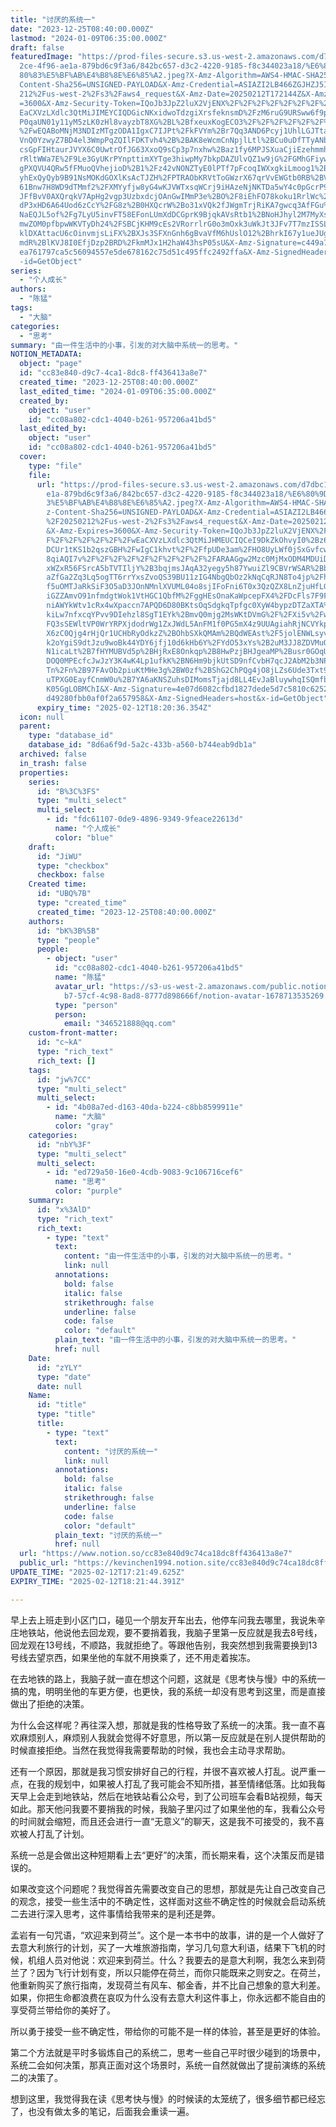 ```yaml
---
title: "讨厌的系统一"
date: "2023-12-25T08:40:00.000Z"
lastmod: "2024-01-09T06:35:00.000Z"
draft: false
featuredImage: "https://prod-files-secure.s3.us-west-2.amazonaws.com/d7dbc101-8\
  2ce-4f96-ae1a-879bd6c9f3a6/842bc657-d3c2-4220-9185-f8c344023a18/%E6%80%9D%E8%\
  80%83%E5%BF%AB%E4%B8%8E%E6%85%A2.jpeg?X-Amz-Algorithm=AWS4-HMAC-SHA256&X-Amz-\
  Content-Sha256=UNSIGNED-PAYLOAD&X-Amz-Credential=ASIAZI2LB466ZGJHZJ5I%2F20250\
  212%2Fus-west-2%2Fs3%2Faws4_request&X-Amz-Date=20250212T172144Z&X-Amz-Expires\
  =3600&X-Amz-Security-Token=IQoJb3JpZ2luX2VjENX%2F%2F%2F%2F%2F%2F%2F%2F%2F%2Fw\
  EaCXVzLXdlc3QtMiJIMEYCIQDGicNKxidwoTdzgiXrsfeknsmD%2FzM6ruG9URSww6f9pQIhAJL1z\
  P0qaUN01y11yM5zLK0zHl8vayzbT8XG%2BL%2BfxeuxKogECO3%2F%2F%2F%2F%2F%2F%2F%2F%2F\
  %2FwEQABoMNjM3NDIzMTgzODA1IgxC7IJPt%2FkFVYm%2Br7Qq3AND6Pcyj1UhlLGJTtaUSIbody8\
  VnQ0YzwyZ7BD4el3WmpPqZQIlFDKTvh4%2B%2BAK8eWcmCnNpjlLtl%2BCu0uDfTTyANbqgzifNwp\
  csGpFIHtaurJVYX6C0UwtrOfJG63XxoQ9sCp3p7nxhw%2Baz1fy6MPJSXuaCjiEzehmmhU2lXHxJe\
  rRltWWa7E%2F9Le3GyUKrPYnpttimXYTge3hiwpMy7bkpDAZUlvQZ1w9jG%2FGMhGFiywDvu7X7Pd\
  gPXQVU4QRw5fFMuoQVhejioD%2B1%2Fz42vNONZTyE0lPTf7pFcoqIWXxgkiLmoog1%2BPQF7gYqx\
  yhExQyQyb9B91NsMOKdGOXlKsAcTJZH%2FPTRAObKRVtToGWzrX67qrVvEWGtb0RB%2BVivz38cF3\
  61Bnw7H8WD9dTMmf2%2FXMYyfjw8yG4wKJVWTxsqWCrj9iHAzeNjNKTDa5wY4c0pGcrP9MaiiIj3p\
  JFfBvV0AXQrqkV7ApHg2vgp3UzbxdcjOAnGwIMmP3e%2BO%2F8iEhFO78koku1RrlWc%2BJZCfcHn\
  dP3xHD6A64Uod6zCcY%2FG8z%2B0HXQcrW%2Bo31xVQk2fJWgmTrjRiKA7gwcq3AfFGu%2FAYJlEF\
  NaEQJL5of%2Fg7LyU5invFT58EFonLUmXdDCGprK9BjqkAVsRtb1%2BNoHJhyl2M7MyXs08YdmEVq\
  mwZOM0pfbpwWKVTyDh24%2FSBCjKHM9cEs2VRorrlrG0o3mOxk3uWkJt3JFv7T7mzISSLqj2uVyOC\
  klDXAttacU6cOinvmjsLiFX%2BXJs3SFXnGnh6gBvaVfM6hUslO12%2BhrkI67y1ueJUguxJjAr8A\
  mdR%2BlKVJ8I0EfjDzp2BRD%2FkmMJx1H2haW43hsP05sU&X-Amz-Signature=c449a7e4d7cc1e\
  ea761797ca5c56094557e5de678162c75d51c495ffc2492ffa&X-Amz-SignedHeaders=host&x\
  -id=GetObject"
series:
  - "个人成长"
authors:
  - "陈猛"
tags:
  - "大脑"
categories:
  - "思考"
summary: "由一件生活中的小事，引发的对大脑中系统一的思考。"
NOTION_METADATA:
  object: "page"
  id: "cc83e840-d9c7-4ca1-8dc8-ff436413a8e7"
  created_time: "2023-12-25T08:40:00.000Z"
  last_edited_time: "2024-01-09T06:35:00.000Z"
  created_by:
    object: "user"
    id: "cc08a802-cdc1-4040-b261-957206a41bd5"
  last_edited_by:
    object: "user"
    id: "cc08a802-cdc1-4040-b261-957206a41bd5"
  cover:
    type: "file"
    file:
      url: "https://prod-files-secure.s3.us-west-2.amazonaws.com/d7dbc101-82ce-4f96-a\
        e1a-879bd6c9f3a6/842bc657-d3c2-4220-9185-f8c344023a18/%E6%80%9D%E8%80%8\
        3%E5%BF%AB%E4%B8%8E%E6%85%A2.jpeg?X-Amz-Algorithm=AWS4-HMAC-SHA256&X-Am\
        z-Content-Sha256=UNSIGNED-PAYLOAD&X-Amz-Credential=ASIAZI2LB466XUGBMQSL\
        %2F20250212%2Fus-west-2%2Fs3%2Faws4_request&X-Amz-Date=20250212T172036Z\
        &X-Amz-Expires=3600&X-Amz-Security-Token=IQoJb3JpZ2luX2VjENX%2F%2F%2F%2\
        F%2F%2F%2F%2F%2F%2FwEaCXVzLXdlc3QtMiJHMEUCIQCeI9DkZkOhvyI0%2Bz6snsUVYrx\
        DCUr1tKS1b2qszGBH%2FwIgC1khvt%2F%2FfpUDe3am%2FHO8UyLWf0jSxGvfcwsGlgk33o\
        8qiAQI7v%2F%2F%2F%2F%2F%2F%2F%2F%2F%2FARAAGgw2Mzc0MjMxODM4MDUiDCMopwAup\
        xWZxR56FSrcA5bTVTIljY%2B3bqjmsJAqA32yegy5h87YwuiZl9CBVrWSAR%2BbJpx4gHTa\
        aZfGa2Zq3Lq5ogTT6rrYxsZvoQS39BU11zIG4NbgQbOz2kNqCqRJN8To4jp%2Fhztykylem\
        f5uOMTJaRkSiF3O5aD3JOnNMnlXVUML04o8sjIFoFni6T0x3QzQZX8LnZjuHfLGTGw3%2Bq\
        iGZZAmvO91nfmdgtWok1VtHGC1QbfM%2FggHEsOnaKaWpcepFX4%2FDcFls7F9FERt6AWid\
        niAWYkWtv1cRx4wXpaccn7APQD6D80BKtsOqSdgkqTpfgc0XyW4bypzDTZaXTA%2Fd%2FSf\
        kiLw7nfxcqYPvv9DIehzl8SgT1EYk%2BmvQ0mjg2MsWKtDVmG%2F%2FXi5v%2FwTpa1Gl%2\
        FQ3sSEWltVP0WrYRPXjdodrWg1ZxJWdL5AnFM1f0PG5mX4z9UUAgiahRjNCVYkpWJxxbziD\
        X6zC0Qjg4rHjQr1UCHbRyOdkzZ%2BOhbSXkQMAm%2BQdWEAst%2F5jolENWLsyv1y91H8PD\
        k2oYgiS9dtJzu9woBk44YDY6jfj10d6kHb6Y%2FYdO53xYs%2B2uM3JJ8ZDVMuQxkmSqkR1\
        N1icaLt%2B7fHYMUBVd5p%2BHjRxE8Onkqp%2B8HwPzjBHJgeaMP%2Busr0GOqUBrHDHTqG\
        DOQ0MPEcfcJwJzY3K4wK4Lp1ufkK%2BN6Hm9bjkUtSD9nfCvbH7qcJ2AbM2b3NPel0coYA9\
        Tn%2Fn%2B97FAvOb2piuKtMHe3g%2BW0zf%2BShG2ChPQg4jO8jLZs6Ude3Txt9cFggrXWt\
        uTPXG0EayfCnmW0u%2B7YA6aKNSZuhsDIMomsTjajd8LL4EvJaBluywhqISQmfbPUaFW7jT\
        K05GgLOBMChI&X-Amz-Signature=4e07d6082cfbd1827dede5d7c5810c625293aab574\
        d49280fbb0af0f2a657958&X-Amz-SignedHeaders=host&x-id=GetObject"
      expiry_time: "2025-02-12T18:20:36.354Z"
  icon: null
  parent:
    type: "database_id"
    database_id: "8d6a6f9d-5a2c-433b-a560-b744eab9db1a"
  archived: false
  in_trash: false
  properties:
    series:
      id: "B%3C%3FS"
      type: "multi_select"
      multi_select:
        - id: "fdc61107-0de9-4896-9349-9feace22613d"
          name: "个人成长"
          color: "blue"
    draft:
      id: "JiWU"
      type: "checkbox"
      checkbox: false
    Created time:
      id: "UBQ%7B"
      type: "created_time"
      created_time: "2023-12-25T08:40:00.000Z"
    authors:
      id: "bK%3B%5B"
      type: "people"
      people:
        - object: "user"
          id: "cc08a802-cdc1-4040-b261-957206a41bd5"
          name: "陈猛"
          avatar_url: "https://s3-us-west-2.amazonaws.com/public.notion-static.com/775523\
            b7-57cf-4c98-8ad8-8777d898666f/notion-avatar-1678713535269.png"
          type: "person"
          person:
            email: "346521888@qq.com"
    custom-front-matter:
      id: "c~kA"
      type: "rich_text"
      rich_text: []
    tags:
      id: "jw%7CC"
      type: "multi_select"
      multi_select:
        - id: "4b08a7ed-d163-40da-b224-c8bb8599911e"
          name: "大脑"
          color: "gray"
    categories:
      id: "nbY%3F"
      type: "multi_select"
      multi_select:
        - id: "ed729a50-16e0-4cdb-9083-9c106716cef6"
          name: "思考"
          color: "purple"
    summary:
      id: "x%3AlD"
      type: "rich_text"
      rich_text:
        - type: "text"
          text:
            content: "由一件生活中的小事，引发的对大脑中系统一的思考。"
            link: null
          annotations:
            bold: false
            italic: false
            strikethrough: false
            underline: false
            code: false
            color: "default"
          plain_text: "由一件生活中的小事，引发的对大脑中系统一的思考。"
          href: null
    Date:
      id: "zYLY"
      type: "date"
      date: null
    Name:
      id: "title"
      type: "title"
      title:
        - type: "text"
          text:
            content: "讨厌的系统一"
            link: null
          annotations:
            bold: false
            italic: false
            strikethrough: false
            underline: false
            code: false
            color: "default"
          plain_text: "讨厌的系统一"
          href: null
  url: "https://www.notion.so/cc83e840d9c74ca18dc8ff436413a8e7"
  public_url: "https://kevinchen1994.notion.site/cc83e840d9c74ca18dc8ff436413a8e7"
UPDATE_TIME: "2025-02-12T17:21:49.625Z"
EXPIRY_TIME: "2025-02-12T18:21:44.391Z"

---
```

<link rel="stylesheet" href="https://cdn.jsdelivr.net/npm/katex@0.16.2/dist/katex.min.css" integrity="sha384-bYdxxUwYipFNohQlHt0bjN/LCpueqWz13HufFEV1SUatKs1cm4L6fFgCi1jT643X" crossorigin="anonymous">


早上去上班走到小区门口，碰见一个朋友开车出去，他停车问我去哪里，我说朱辛庄地铁站，他说他去回龙观，要不要捎着我，我脑子里第一反应就是我去8号线，回龙观在13号线，不顺路，我就拒绝了。等跟他告别，我突然想到我需要换到13号线去望京西，如果坐他的车就不用换乘了，还不用走着挨冻。


在去地铁的路上，我脑子就一直在想这个问题，这就是《思考快与慢》中的系统一搞的鬼，明明坐他的车更方便，也更快，我的系统一却没有思考到这里，而是直接做出了拒绝的决策。


为什么会这样呢？再往深入想，那就是我的性格导致了系统一的决策。我一直不喜欢麻烦别人，麻烦别人我就会觉得不好意思，所以第一反应就是在别人提供帮助的时候直接拒绝。当然在我觉得我需要帮助的时候，我也会主动寻求帮助。


还有一个原因，那就是我习惯安排好自己的行程，并很不喜欢被人打乱。说严重一点，在我的规划中，如果被人打乱了我可能会不知所措，甚至情绪低落。比如我每天早上会走到地铁站，然后在地铁站看公众号，到了公司班车会看B站视频，每天如此。那天他问我要不要捎我的时候，我脑子里闪过了如果坐他的车，我看公众号的时间就会缩短，而且还会进行一直“无意义”的聊天，这是我不可接受的，我不喜欢被人打乱了计划。


系统一总是会做出这种短期看上去“更好”的决策，而长期来看，这个决策反而是错误的。


如果改变这个问题呢？我觉得首先需要改变自己的思想，那就是先让自己改变自己的观念，接受一些生活中的不确定性，这样面对这些不确定性的时候就会启动系统二去进行深入思考，这件事情给我带来的是利还是弊。


孟岩有一句咒语，“欢迎来到荷兰”。这个是一本书中的故事，讲的是一个人做好了去意大利旅行的计划，买了一大堆旅游指南，学习几句意大利语，结果下飞机的时候，机组人员对他说：欢迎来到荷兰。什么？我要去的是意大利啊，我怎么来到荷兰了？因为飞行计划有变，所以只能停在荷兰，而你只能既来之则安之。在荷兰，他重新购买了旅行指南，发现荷兰有风车、郁金香，并不比自己想象的意大利差。如果，你把生命都浪费在哀叹为什么没有去意大利这件事上，你永远都不能自由的享受荷兰带给你的美好了。


所以勇于接受一些不确定性，带给你的可能不是一样的体验，甚至是更好的体验。


第二个方法就是平时多锻炼自己的系统二，思考一些自己平时很少碰到的场景中，系统二会如何决策，那真正面对这个场景时，系统一自然就做出了提前演练的系统二的决策了。


想到这里，我觉得我在读《思考快与慢》的时候读的太笼统了，很多细节都已经忘了，也没有做太多的笔记，后面我会重读一遍。

